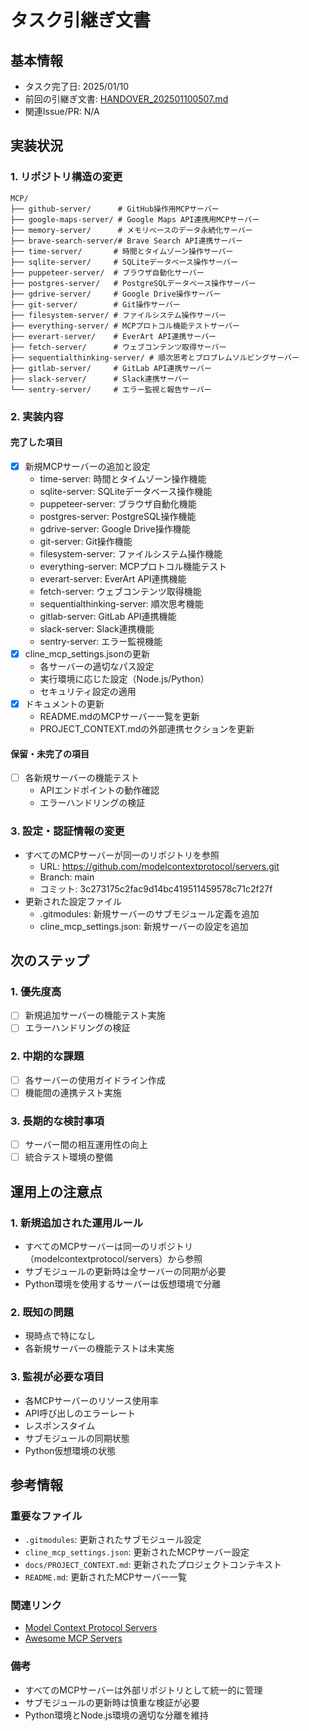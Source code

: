 # タスク引継ぎ文書

## 基本情報

- タスク完了日: 2025/01/10
- 前回の引継ぎ文書: [HANDOVER_202501100507.md](docs/archive/HANDOVER_202501100507.md)
- 関連Issue/PR: N/A

## 実装状況

### 1. リポジトリ構造の変更

```
MCP/
├── github-server/      # GitHub操作用MCPサーバー
├── google-maps-server/ # Google Maps API連携用MCPサーバー
├── memory-server/      # メモリベースのデータ永続化サーバー
├── brave-search-server/# Brave Search API連携サーバー
├── time-server/       # 時間とタイムゾーン操作サーバー
├── sqlite-server/     # SQLiteデータベース操作サーバー
├── puppeteer-server/  # ブラウザ自動化サーバー
├── postgres-server/   # PostgreSQLデータベース操作サーバー
├── gdrive-server/     # Google Drive操作サーバー
├── git-server/        # Git操作サーバー
├── filesystem-server/ # ファイルシステム操作サーバー
├── everything-server/ # MCPプロトコル機能テストサーバー
├── everart-server/    # EverArt API連携サーバー
├── fetch-server/      # ウェブコンテンツ取得サーバー
├── sequentialthinking-server/ # 順次思考とプロブレムソルビングサーバー
├── gitlab-server/     # GitLab API連携サーバー
├── slack-server/      # Slack連携サーバー
└── sentry-server/     # エラー監視と報告サーバー
```

### 2. 実装内容

#### 完了した項目

- [x] 新規MCPサーバーの追加と設定
  - time-server: 時間とタイムゾーン操作機能
  - sqlite-server: SQLiteデータベース操作機能
  - puppeteer-server: ブラウザ自動化機能
  - postgres-server: PostgreSQL操作機能
  - gdrive-server: Google Drive操作機能
  - git-server: Git操作機能
  - filesystem-server: ファイルシステム操作機能
  - everything-server: MCPプロトコル機能テスト
  - everart-server: EverArt API連携機能
  - fetch-server: ウェブコンテンツ取得機能
  - sequentialthinking-server: 順次思考機能
  - gitlab-server: GitLab API連携機能
  - slack-server: Slack連携機能
  - sentry-server: エラー監視機能
- [x] cline_mcp_settings.jsonの更新
  - 各サーバーの適切なパス設定
  - 実行環境に応じた設定（Node.js/Python）
  - セキュリティ設定の適用
- [x] ドキュメントの更新
  - README.mdのMCPサーバー一覧を更新
  - PROJECT_CONTEXT.mdの外部連携セクションを更新

#### 保留・未完了の項目

- [ ] 各新規サーバーの機能テスト
  - APIエンドポイントの動作確認
  - エラーハンドリングの検証

### 3. 設定・認証情報の変更

- すべてのMCPサーバーが同一のリポジトリを参照
  - URL: https://github.com/modelcontextprotocol/servers.git
  - Branch: main
  - コミット: 3c273175c2fac9d14bc419511459578c71c2f27f
- 更新された設定ファイル
  - .gitmodules: 新規サーバーのサブモジュール定義を追加
  - cline_mcp_settings.json: 新規サーバーの設定を追加

## 次のステップ

### 1. 優先度高

- [ ] 新規追加サーバーの機能テスト実施
- [ ] エラーハンドリングの検証

### 2. 中期的な課題

- [ ] 各サーバーの使用ガイドライン作成
- [ ] 機能間の連携テスト実施

### 3. 長期的な検討事項

- [ ] サーバー間の相互運用性の向上
- [ ] 統合テスト環境の整備

## 運用上の注意点

### 1. 新規追加された運用ルール

- すべてのMCPサーバーは同一のリポジトリ（modelcontextprotocol/servers）から参照
- サブモジュールの更新時は全サーバーの同期が必要
- Python環境を使用するサーバーは仮想環境で分離

### 2. 既知の問題

- 現時点で特になし
- 各新規サーバーの機能テストは未実施

### 3. 監視が必要な項目

- 各MCPサーバーのリソース使用率
- API呼び出しのエラーレート
- レスポンスタイム
- サブモジュールの同期状態
- Python仮想環境の状態

## 参考情報

### 重要なファイル

- `.gitmodules`: 更新されたサブモジュール設定
- `cline_mcp_settings.json`: 更新されたMCPサーバー設定
- `docs/PROJECT_CONTEXT.md`: 更新されたプロジェクトコンテキスト
- `README.md`: 更新されたMCPサーバー一覧

### 関連リンク

- [Model Context Protocol Servers](https://github.com/modelcontextprotocol/servers)
- [Awesome MCP Servers](https://github.com/punkpeye/awesome-mcp-servers)

### 備考

- すべてのMCPサーバーは外部リポジトリとして統一的に管理
- サブモジュールの更新時は慎重な検証が必要
- Python環境とNode.js環境の適切な分離を維持
